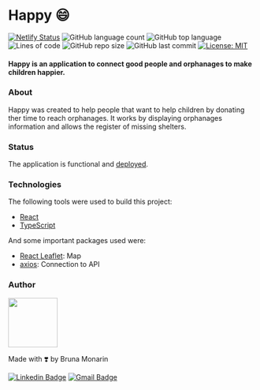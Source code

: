 # Happy :smile:
[![Netlify Status](https://api.netlify.com/api/v1/badges/aef02942-1032-4ebd-bb5a-9e4c828a9b9e/deploy-status)](https://proffy-brunapm.netlify.app/)
![GitHub language count](https://img.shields.io/github/languages/count/brunapm/happy-web)
![GitHub top language](https://img.shields.io/github/languages/top/brunapm/happy-web)
![Lines of code](https://img.shields.io/tokei/lines/github/brunapm/happy-web)
![GitHub repo size](https://img.shields.io/github/repo-size/brunapm/happy-web)
![GitHub last commit](https://img.shields.io/github/last-commit/brunapm/happy-web)
[![License: MIT](https://img.shields.io/badge/License-MIT-green.svg)](LICENSE)

#### Happy is an application to connect good people and orphanages to make children happier.

### About
Happy was created to help people that want to help children by donating ther time to reach orphanages. It works by displaying orphanages information and allows the register of missing shelters.

### Status

The application is functional and [deployed](https://proffy-brunapm.netlify.app/).

### Technologies

The following tools were used to build this project:

- [React](https://pt-br.reactjs.org/)
- [TypeScript](https://www.typescriptlang.org/)

And some important packages used were:

- [React Leaflet](https://react-leaflet.js.org/): Map
- [axios](https://github.com/axios/axios): Connection to API

### Author

<img src="https://avatars1.githubusercontent.com/u/65819100?s=460&u=418b9bd94f4f9bcd2f3494bfd7b3a8ab8fd08662&v=4" width="100px;" alt=""/>

Made with ❣️ by Bruna Monarin 

[![Linkedin Badge](https://img.shields.io/badge/-Bruna%20Monarin-blue?style=for-the-badge&logo=Linkedin&logoColor=white&link=https://www.linkedin.com/in/bruna-de-paula-monarin/)](https://www.linkedin.com/in/bruna-de-paula-monarin/)
[![Gmail Badge](https://img.shields.io/badge/-brunamonarin@gmail.com-c14438?style=for-the-badge&logo=Gmail&logoColor=white&link=mailto:brunamonarin@gmail.com)](mailto:brunamonarin@gmail.com)
